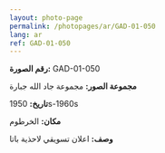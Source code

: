 ```yaml
---
layout: photo-page
permalink: /photopages/ar/GAD-01-050
lang: ar
ref: GAD-01-050
---
```


**رقم الصورة:** GAD-01-050

**مجموعة الصور:** مجموعة جاد الله جبارة

**تاريخ:** 1950s-1960s

**مكان:** الخرطوم

**وصف:** اعلان تسويقي لاحذية باتا
